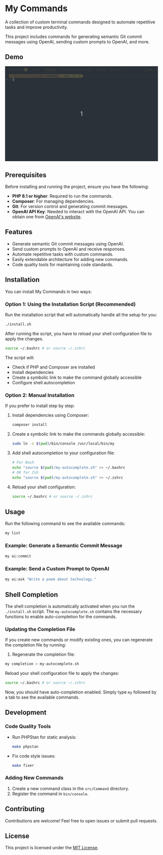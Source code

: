 # My Commands

A collection of custom terminal commands designed to automate repetitive tasks and improve productivity.

This project includes commands for generating semantic Git commit messages using OpenAI, sending custom prompts to OpenAI, and more.

## Demo
![Command Demo](.docs/screen.gif)

## Prerequisites

Before installing and running the project, ensure you have the following:

- **PHP 8.1 or higher**: Required to run the commands.
- **Composer**: For managing dependencies.
- **Git**: For version control and generating commit messages.
- **OpenAI API Key**: Needed to interact with the OpenAI API. You can obtain one from [OpenAI's website](https://platform.openai.com/api-keys).

## Features

- Generate semantic Git commit messages using OpenAI.
- Send custom prompts to OpenAI and receive responses.
- Automate repetitive tasks with custom commands.
- Easily extendable architecture for adding new commands.
- Code quality tools for maintaining code standards.

## Installation

You can install My Commands in two ways:

### Option 1: Using the Installation Script (Recommended)

Run the installation script that will automatically handle all the setup for you:
```bash
./install.sh
```

After running the script, you have to reload your shell configuration file to apply the changes.
```bash
source ~/.bashrc # or source ~/.zshrc
```

The script will:
- Check if PHP and Composer are installed
- Install dependencies
- Create a symbolic link to make the command globally accessible
- Configure shell autocompletion

### Option 2: Manual Installation

If you prefer to install step by step:


1. Install dependencies using Composer:
   ```bash
   composer install
   ```

2. Create a symbolic link to make the commands globally accessible:
   ```bash
   sudo ln -s $(pwd)/bin/console /usr/local/bin/my
   ```

3. Add shell autocompletion to your configuration file:
   ```bash
   # For Bash
   echo "source $(pwd)/my-autocomplete.sh" >> ~/.bashrc
   # OR for Zsh
   echo "source $(pwd)/my-autocomplete.sh" >> ~/.zshrc
   ```

4. Reload your shell configuration:
   ```bash
   source ~/.bashrc # or source ~/.zshrc
   ```

## Usage

Run the following command to see the available commands:
```bash
my list
```

### Example: Generate a Semantic Commit Message
```bash
my ai:commit
```

### Example: Send a Custom Prompt to OpenAI
```bash
my ai:ask "Write a poem about technology."
```


## Shell Completion

The shell completion is automatically activated when you run the `./install.sh` script.
The `my-autocomplete.sh` contains the necessary functions to enable auto-completion for the commands.

### Updating the Completion File

If you create new commands or modify existing ones, you can regenerate the completion file by running:

1. Regenerate the completion file:

```bash
my completion > my-autocomplete.sh
```

Reload your shell configuration file to apply the changes:
```bash
source ~/.bashrc # or source ~/.zshrc
```

Now, you should have auto-completion enabled. Simply type `my` followed by a tab to see the available commands.


## Development

### Code Quality Tools
- Run PHPStan for static analysis:
  ```bash
  make phpstan
  ```
- Fix code style issues:
  ```bash
  make fixer
  ```

### Adding New Commands
1. Create a new command class in the `src/Command` directory.
2. Register the command in `bin/console`.


## Contributing

Contributions are welcome! Feel free to open issues or submit pull requests.

## License

This project is licensed under the [MIT License](LICENSE).
